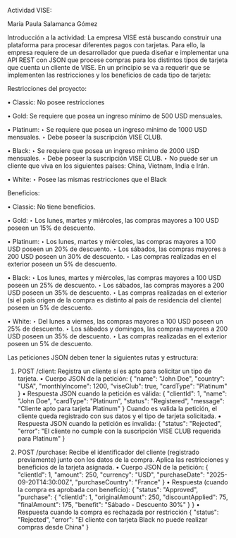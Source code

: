 Actividad VISE:

Maria Paula Salamanca Gómez

Introducción a la actividad:
La empresa VISE está buscando construir una plataforma para procesar diferentes pagos con
tarjetas.
Para ello, la empresa requiere de un desarrollador que pueda diseñar e implementar una API
REST con JSON que procese compras para los distintos tipos de tarjeta que cuenta un cliente
de VISE. En un principio se va a requerir que se implementen las restricciones y los beneficios
de cada tipo de tarjeta:


Restricciones del proyecto:

• Classic: No posee restricciones

• Gold: Se requiere que posea un ingreso mínimo de 500 USD mensuales.

• Platinum:
‣ Se requiere que posea un ingreso mínimo de 1000 USD mensuales.
‣ Debe poseer la suscripción VISE CLUB.

• Black:
‣ Se requiere que posea un ingreso mínimo de 2000 USD mensuales.
‣ Debe poseer la suscripción VISE CLUB.
‣ No puede ser un cliente que viva en los siguientes países: China, Vietnam, India e Irán.

• White:
‣ Posee las mismas restricciones que el Black

Beneficios:

• Classic: No tiene beneficios.

• Gold:
‣ Los lunes, martes y miércoles, las compras mayores a 100 USD poseen un 15% de
descuento.

• Platinum:
‣ Los lunes, martes y miércoles, las compras mayores a 100 USD poseen un 20% de
descuento.
‣ Los sábados, las compras mayores a 200 USD poseen un 30% de descuento.
‣ Las compras realizadas en el exterior poseen un 5% de descuento.

• Black:
‣ Los lunes, martes y miércoles, las compras mayores a 100 USD poseen un 25% de
descuento.
‣ Los sábados, las compras mayores a 200 USD poseen un 35% de descuento.
‣ Las compras realizadas en el exterior (si el país origen de la compra es distinto al país de
residencia del cliente) poseen un 5% de descuento.

• White:
‣ Del lunes a viernes, las compras mayores a 100 USD poseen un 25% de descuento.
‣ Los sábados y domingos, las compras mayores a 200 USD poseen un 35% de descuento.
‣ Las compras realizadas en el exterior poseen un 5% de descuento.



Las peticiones JSON deben tener la siguientes rutas y estructura:
1. POST /client:
Registra un cliente sí es apto para solicitar un tipo de tarjeta.
• Cuerpo JSON de la petición:
{
 "name": "John Doe",
 "country": "USA",
 "monthlyIncome": 1200,
 "viseClub": true,
 "cardType": "Platinum"
}
• Respuesta JSON cuando la petición es válida:
{
 "clientId": 1,
 "name": "John Doe",
 "cardType": "Platinum",
 "status": "Registered",
 "message": "Cliente apto para tarjeta Platinum"
}
Cuando es valida la petición, el cliente queda registrado con sus datos y el tipo de tarjeta
solicitada.
• Respuesta JSON cuando la petición es invalida:
{
 "status": "Rejected",
 "error": "El cliente no cumple con la suscripción VISE CLUB requerida para
Platinum"
}


2. POST /purchase:
Recibe el identificador del cliente (registrado previamente) junto con los datos de la compra.
Aplica las restricciones y beneficios de la tarjeta asignada.
• Cuerpo JSON de la petición:
{
 "clientId": 1,
 "amount": 250,
 "currency": "USD",
 "purchaseDate": "2025-09-20T14:30:00Z",
 "purchaseCountry": "France"
}
• Respuesta (cuando la compra es aprobada con beneficio):
{
 "status": "Approved",
 "purchase": {
 "clientId": 1,
 "originalAmount": 250,
 "discountApplied": 75,
 "finalAmount": 175,
 "benefit": "Sábado - Descuento 30%"
 }
}
• Respuesta cuando la compra es rechazada por restricción
{
 "status": "Rejected",
 "error": "El cliente con tarjeta Black no puede realizar compras desde China"
}